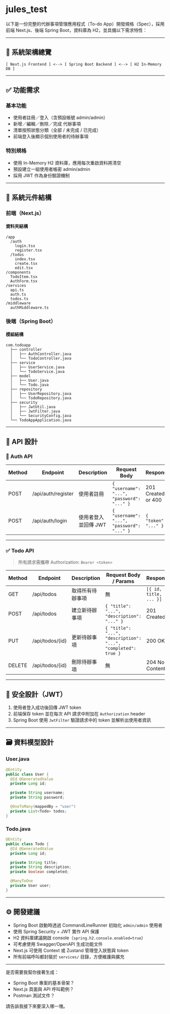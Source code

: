 # jules_test

以下是一份完整的代辦事項管理應用程式（To-do App）開發規格（Spec），採用前端 Next.js、後端 Spring Boot，資料庫為 H2，並具備以下需求特性：

---

## 🔧 系統架構總覽

```
[ Next.js Frontend ] <--> [ Spring Boot Backend ] <--> [ H2 In-Memory DB ]
```

---

## ✅ 功能需求

### 基本功能

* 使用者註冊／登入（含預設帳號 admin/admin）
* 新增／編輯／刪除／完成 代辦事項
* 清單按照狀態分類（全部 / 未完成 / 已完成）
* 前端登入後顯示個別使用者的待辦事項

### 特別規格

* 使用 In-Memory H2 資料庫，應用每次重啟資料將清空
* 預設建立一組使用者帳密 admin/admin
* 採用 JWT 作為身份驗證機制

---

## 🧱 系統元件結構

### 前端（Next.js）

#### 資料夾結構

```
/app
  /auth
    login.tsx
    register.tsx
  /todos
    index.tsx
    create.tsx
    edit.tsx
/components
  TodoItem.tsx
  AuthForm.tsx
/services
  api.ts
  auth.ts
  todos.ts
/middleware
  authMiddleware.ts
```

### 後端（Spring Boot）

#### 模組結構

```
com.todoapp
  ├── controller
  │   ├── AuthController.java
  │   └── TodoController.java
  ├── service
  │   ├── UserService.java
  │   └── TodoService.java
  ├── model
  │   ├── User.java
  │   └── Todo.java
  ├── repository
  │   ├── UserRepository.java
  │   └── TodoRepository.java
  ├── security
  │   ├── JwtUtil.java
  │   ├── JwtFilter.java
  │   └── SecurityConfig.java
  └── TodoAppApplication.java
```

---

## 📡 API 設計

### 🔐 Auth API

| Method | Endpoint           | Description  | Request Body                               | Response             |
| ------ | ------------------ | ------------ | ------------------------------------------ | -------------------- |
| POST   | /api/auth/register | 使用者註冊        | `{ "username": "...", "password": "..." }` | 201 Created or 400   |
| POST   | /api/auth/login    | 使用者登入並回傳 JWT | `{ "username": "...", "password": "..." }` | `{ "token": "..." }` |

---

### ✅ Todo API

> 所有請求需攜帶 Authorization: `Bearer <token>`

| Method | Endpoint        | Description | Request Body / Params                                         | Response               |
| ------ | --------------- | ----------- | ------------------------------------------------------------- | ---------------------- |
| GET    | /api/todos      | 取得所有待辦事項    | 無                                                             | `[{ id, title, ... }]` |
| POST   | /api/todos      | 建立新待辦事項     | `{ "title": "...", "description": "..." }`                    | 201 Created            |
| PUT    | /api/todos/{id} | 更新待辦事項      | `{ "title": "...", "description": "...", "completed": true }` | 200 OK                 |
| DELETE | /api/todos/{id} | 刪除待辦事項      | 無                                                             | 204 No Content         |

---

## 🔐 安全設計（JWT）

1. 使用者登入成功後回傳 JWT token
2. 前端保存 token 並在每次 API 請求中附加在 `Authorization` header
3. Spring Boot 使用 `JwtFilter` 驗證請求中的 token 並解析出使用者資訊

---

## 🗃️ 資料模型設計

### User.java

```java
@Entity
public class User {
  @Id @GeneratedValue
  private Long id;

  private String username;
  private String password;

  @OneToMany(mappedBy = "user")
  private List<Todo> todos;
}
```

### Todo.java

```java
@Entity
public class Todo {
  @Id @GeneratedValue
  private Long id;

  private String title;
  private String description;
  private boolean completed;

  @ManyToOne
  private User user;
}
```

---

## ⚙️ 開發建議

* Spring Boot 啟動時透過 CommandLineRunner 初始化 `admin/admin` 使用者
* 使用 Spring Security + JWT 實作 API 保護
* H2 資料庫建議開啟 console（`spring.h2.console.enabled=true`）
* 可考慮使用 Swagger/OpenAPI 生成功能文件
* Next.js 可使用 Context 或 Zustand 管理登入狀態與 token
* 所有前端呼叫都封裝於 `services/` 目錄，方便維護與擴充

---

是否需要我幫你接著生成：

* Spring Boot 專案的基本骨架？
* Next.js 頁面與 API 呼叫範例？
* Postman 測試文件？

請告訴我接下來要深入哪一塊。
